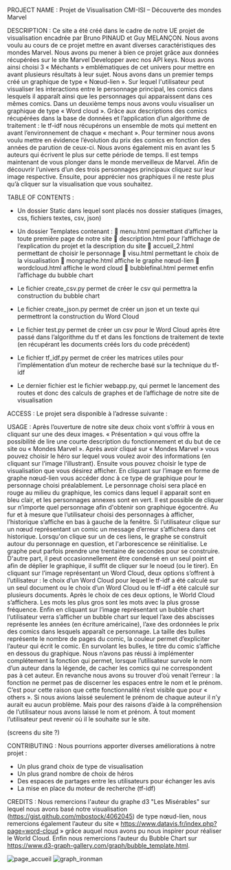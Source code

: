 PROJECT NAME : Projet de Visualisation CMI-ISI – Découverte des mondes Marvel

DESCRIPTION :   Ce site a été créé dans le cadre de notre UE projet de visualisation encadrée par Bruno PINAUD et Guy MELANÇON.
Nous avons voulu au cours de ce projet mettre en avant diverses caractéristiques des mondes Marvel. Nous avons pu mener à bien ce projet grâce aux données récupérées sur le site Marvel Developper avec nos API keys.
Nous avons ainsi choisi 3 « Méchants » emblématiques de cet univers pour mettre en avant plusieurs résultats à leur sujet.
Nous avons dans un premier temps créé un graphique de type « Nœud-lien ». Sur lequel l'utilisateur peut visualiser les interactions entre le personnage principal, les comics dans lesquels il apparaît ainsi que les personnages qui apparaissent dans ces mêmes comics.
Dans un deuxième temps nous avons voulu visualiser un graphique de type « Word cloud ». Grâce aux descriptions des comics récupérées dans la base de données et l’application d’un algorithme de traitement : le tf-idf nous récupérons un ensemble de mots qui mettent en avant l’environnement de chaque « mechant ».
Pour terminer nous avons voulu mettre en évidence l’évolution du prix des comics en fonction des années de parution de ceux-ci. Nous avons également mis en avant les 5 auteurs qui écrivent le plus sur cette période de temps.
Il est temps maintenant de vous plonger dans le monde merveilleux de Marvel. Afin de découvrir l’univers d’un des trois personnages principaux cliquez sur leur image respective.
Ensuite, pour apprécier nos graphiques il ne reste plus qu’à cliquer sur la visualisation que vous souhaitez.

TABLE OF CONTENTS :
-	Un dossier Static dans lequel sont placés nos dossier statiques (images, css, fichiers textes, csv, json)
-	Un dossier Templates contenant :
	 menu.html permettant d’afficher la toute première page de notre site
	description.html pour l’affichage de l’explication du projet et la description du site
	accueil_2.html permettant de choisir le personnage
	visu.html permettant le choix de la visualisation
	mongraphe.html affiche le graphe nœud-lien
	wordcloud.html affiche le word cloud
	bubblefinal.html permet enfin l’affichage du bubble chart

-	Le fichier create_csv.py permet de créer le csv qui permettra la construction du bubble chart
-	Le fichier create_json.py permet de créer un json et un texte qui permettront la construction du Word Cloud
-	Le fichier test.py permet de créer un csv pour le Word Cloud après être passé dans l’algorithme du tf et dans les fonctions de traitement de texte (en récupérant les documents créés lors du code précédent)
-	Le fichier tf_idf.py permet de créer les matrices utiles pour l’implémentation d’un moteur de recherche basé sur la technique du tf-idf
-	Le dernier fichier est le fichier webapp.py, qui permet le lancement des routes et donc des calculs de graphes et de l’affichage de notre site de visualisation

ACCESS : Le projet sera disponible à l’adresse suivante :

USAGE : Après l’ouverture de notre site deux choix vont s’offrir à vous en cliquant sur une des deux images. « Présentation » qui vous offre la possibilité de lire une courte description du fonctionnement et du but de ce site ou « Mondes Marvel ». Après avoir cliqué sur « Mondes Marvel » vous pouvez choisir le héro sur lequel vous voulez avoir des informations (en cliquant sur l’image l’illustrant). Ensuite vous pouvez choisir le type de visualisation que vous désirez afficher.
En cliquant sur l’image en forme de graphe nœud-lien vous accéder donc à ce type de graphique pour le personnage choisi préalablement.
Le personnage choisi sera placé en rouge au milieu du graphique, les comics dans lequel il apparait sont en bleu clair, et les personnages annexes sont en vert. Il est possible de cliquer sur n’importe quel personnage afin d'obtenir son graphique égocentré.
Au fur et à mesure que l’utilisateur choisi des personnages à afficher, l’historique s’affiche en bas à gauche de la fenêtre. Si l’utilisateur clique sur un nœud représentant un comic un message d’erreur s’affichera dans cet historique.
Lorsqu'on clique sur un de ces liens, le graphe se construit autour du personnage en question, et l'arborescence se réinitialise.
Le graphe peut parfois prendre une trentaine de secondes pour se construire.
D'autre part, il peut occasionnellement être condensé en un seul point et afin de déplier le graphique, il suffit de cliquer sur le noeud (ou le tirer).
En cliquant sur l’image représentant un Word Cloud, deux options s’offrent à l’utilisateur : le choix d’un Word Cloud pour lequel le tf-idf a été calculé sur un seul document ou le choix d’un Word Cloud ou le tf-idf a été calculé sur plusieurs documents. Après le choix de ces deux options, le World Cloud s’affichera. Les mots les plus gros sont les mots avec la plus grosse fréquence.
Enfin en cliquant sur l’image représentant un bubble chart l’utilisateur verra s’afficher un bubble chart sur lequel l’axe des abscisses représente les années (en écriture américaine), l’axe des ordonnées le prix des comics dans lesquels apparaît ce personnage. La taille des bulles représente le nombre de pages du comic, la couleur permet d’expliciter l’auteur qui écrit le comic. En survolant les bulles, le titre du comic s’affiche en dessous du graphique. Nous n’avons pas réussi à implémenter complétement la fonction qui permet, lorsque l’utilisateur survole le nom d’un auteur dans la légende, de cacher les comics qui ne correspondent pas à cet auteur. En revanche nous avons su trouver d’où venait l’erreur : la fonction ne permet pas de discerner les espaces entre le nom et le prénom. C’est pour cette raison que cette fonctionnalité n’est visible que pour « others ». Si nous avions laissé seulement le prénom de chaque auteur il n’y aurait eu aucun problème. Mais pour des raisons d’aide à la compréhension de l’utilisateur nous avons laissé le nom et prénom.
À tout moment l’utilisateur peut revenir où il le souhaite sur le site.

(screens du site ?)

CONTRIBUTING : Nous pourrions apporter diverses améliorations à notre projet :
-	Un plus grand choix de type de visualisation
-	Un plus grand nombre de choix de héros
-	Des espaces de partages entre les utilisateurs pour échanger les avis
-	La mise en place du moteur de recherche (tf-idf)

CREDITS : Nous remercions l'auteur du graphe d3 "Les Misérables" sur lequel nous avons basé notre visualisation (https://gist.github.com/mbostock/4062045) de type nœud-lien, nous remercions également l’auteur du site « https://www.datavis.fr/index.php?page=word-cloud » grâce auquel nous avons pu nous inspirer pour réaliser le World Cloud. Enfin nous remercions l’auteur du Bubble Chart sur https://www.d3-graph-gallery.com/graph/bubble_template.html.


![page_accueil](https://user-images.githubusercontent.com/49319690/68193021-9b85a780-ffb2-11e9-8b2e-2c277593142a.png)
![graph_ironman](https://user-images.githubusercontent.com/49319690/68193083-b9530c80-ffb2-11e9-9486-d04ef226b04e.png)
